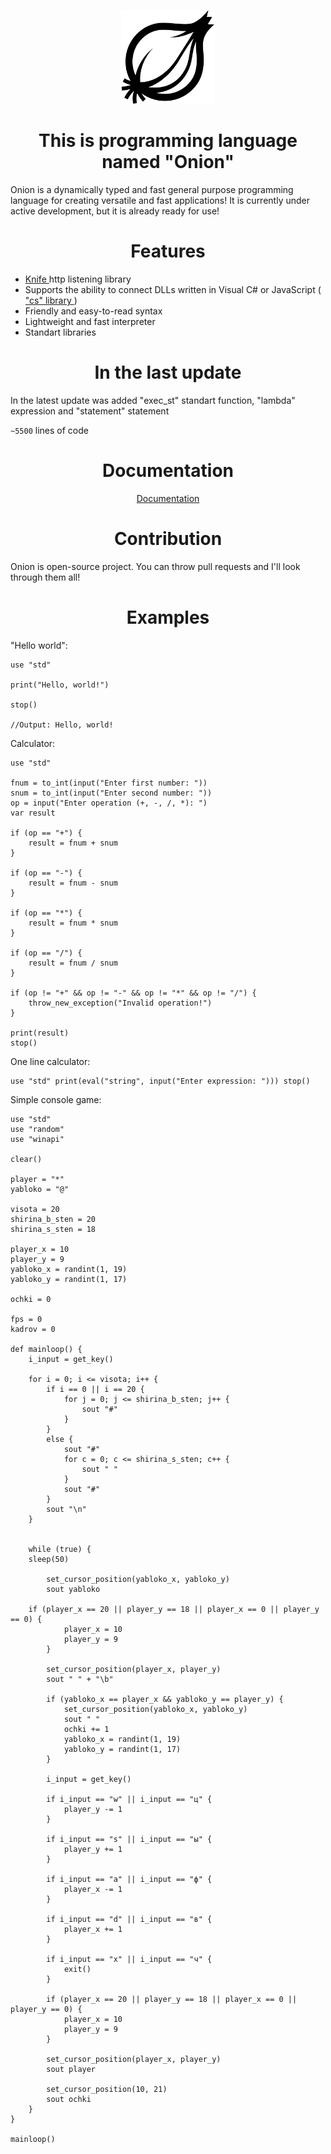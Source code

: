 
<div align="center">
<p>
    <img src="Onion.png" width="150" alt="Onion">
</p>

<h1>This is programming language named "Onion"</h1>
</div>

Onion is a dynamically typed and fast general purpose programming language for creating versatile and fast applications! It is currently under active development, but it is already ready for use!

<h1 align="center"> Features </h1>

 - <a href="https://github.com/bas1c1/Knife"> Knife </a> http listening library
 - Supports the ability to connect DLLs written in Visual C# or JavaScript (<a href="https://github.com/bas1c1/OnionProgrammingLanguage/wiki/Библиотека-%22cs%22-(Работа-с-DLL-написанные-на-C%23-и-JavaScript)"> "cs" library </a>)
 - Friendly and easy-to-read syntax
 - Lightweight and fast interpreter
 - Standart libraries

<h1 align="center"> In the last update </h1>

In the latest update was added "exec_st" standart function, "lambda" expression and "statement" statement

`~5500` lines of code

<div align="center">
    <h1 align="center"> Documentation </h1>
    <a href="https://github.com/bas1c1/OnionProgrammingLanguage/wiki"> Documentation </a>
</div>

<h1 align="center"> Contribution </h1>
Onion is open-source project. You can throw pull requests and I'll look through them all!

<h1 align="center"> Examples </h1>

"Hello world":

```
use "std"

print("Hello, world!")

stop()

//Output: Hello, world!
```

Calculator:

```
use "std"

fnum = to_int(input("Enter first number: "))
snum = to_int(input("Enter second number: "))
op = input("Enter operation (+, -, /, *): ")
var result

if (op == "+") {
	result = fnum + snum
}

if (op == "-") {
	result = fnum - snum
}

if (op == "*") {
	result = fnum * snum
}

if (op == "/") {
	result = fnum / snum
}

if (op != "+" && op != "-" && op != "*" && op != "/") {
	throw_new_exception("Invalid operation!")
}

print(result)
stop()
```

One line calculator:

```
use "std" print(eval("string", input("Enter expression: "))) stop()
```

Simple console game:

```
use "std"
use "random"
use "winapi"

clear()

player = "*"
yabloko = "@"

visota = 20
shirina_b_sten = 20
shirina_s_sten = 18

player_x = 10
player_y = 9
yabloko_x = randint(1, 19)
yabloko_y = randint(1, 17)

ochki = 0

fps = 0
kadrov = 0

def mainloop() {
    i_input = get_key()

    for i = 0; i <= visota; i++ {
        if i == 0 || i == 20 {
            for j = 0; j <= shirina_b_sten; j++ {
                sout "#"
            }
        }
        else {
            sout "#"
            for c = 0; c <= shirina_s_sten; c++ {
                sout " "
            }
            sout "#"
        }
        sout "\n"
    }


    while (true) {
	sleep(50)

        set_cursor_position(yabloko_x, yabloko_y)
        sout yabloko

	if (player_x == 20 || player_y == 18 || player_x == 0 || player_y == 0) {
            player_x = 10
            player_y = 9
        }

        set_cursor_position(player_x, player_y)
        sout " " + "\b"

        if (yabloko_x == player_x && yabloko_y == player_y) {
            set_cursor_position(yabloko_x, yabloko_y)
            sout " "
            ochki += 1
            yabloko_x = randint(1, 19)
            yabloko_y = randint(1, 17)
        }

        i_input = get_key()

        if i_input == "w" || i_input == "ц" {
            player_y -= 1
        }

        if i_input == "s" || i_input == "ы" {
            player_y += 1
        }

        if i_input == "a" || i_input == "ф" {
            player_x -= 1
        }

        if i_input == "d" || i_input == "в" {
            player_x += 1
        }

        if i_input == "x" || i_input == "ч" {
            exit()
        }

        if (player_x == 20 || player_y == 18 || player_x == 0 || player_y == 0) {
            player_x = 10
            player_y = 9
        }

        set_cursor_position(player_x, player_y)
        sout player

        set_cursor_position(10, 21)
        sout ochki
    }
}

mainloop()
```
